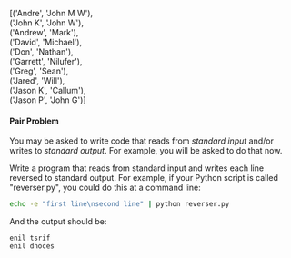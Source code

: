 
[('Andre', 'John M W'),   
 ('John K', 'John W'),   
 ('Andrew', 'Mark'),   
 ('David', 'Michael'),   
 ('Don', 'Nathan'),   
 ('Garrett', 'Nilufer'),   
 ('Greg', 'Sean'),   
 ('Jared', 'Will'),    
 ('Jason K', 'Callum'),   
 ('Jason P', 'John G')]


#### Pair Problem

You may be asked to write code that reads from _standard input_ and/or writes to _standard output_. For example, you will be asked to do that now.

Write a program that reads from standard input and writes each line reversed to standard output. For example, if your Python script is called "reverser.py", you could do this at a command line:

```bash
echo -e "first line\nsecond line" | python reverser.py
```

And the output should be:

```
enil tsrif
enil dnoces
```
